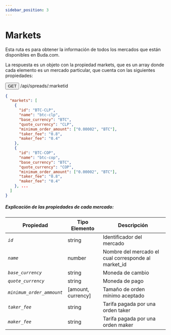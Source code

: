 ```yaml
---
sidebar_position: 3
---
```


# Markets

Esta ruta es para obtener la información de todos los mercados que están disponibles en Buda.com.

La respuesta es un objeto con la propiedad markets, que es un array donde cada elemento es un mercado particular, que cuenta con las siguientes propiedades:

<button>GET</button> /api/spreads/:marketid

```json
{
  "markets": [
    {
      "id": "BTC-CLP",
      "name": "btc-clp",
      "base_currency": "BTC",
      "quote_currency": "CLP",
      "minimum_order_amount": ["0.00002", "BTC"],
      "taker_fee": "0.8",
      "maker_fee": "0.4"
    },
    {
      "id": "BTC-COP",
      "name": "btc-cop",
      "base_currency": "BTC",
      "quote_currency": "COP",
      "minimum_order_amount": ["0.00002", "BTC"],
      "taker_fee": "0.8",
      "maker_fee": "0.4"
    }, ...
  ]
}
```

##### Explicación de las propiedades de cada mercado:

| Propiedad                                     | Tipo Elemento      | Descripción                                         |
| --------------------------------------------- | ------------------ | --------------------------------------------------- |
| <code><var>id</var></code>                    | string             | Identificador del mercado                           |
| <code><var>name</var></code>                  | number             | Nombre del mercado el cual corresponde al market_id |
| <code><var>base_currency</var></code>         | string             | Moneda de cambio                                    |
| <code><var>quote_currency</var></code>        | string             | Moneda de pago                                      |
| <code><var>minimum_order_ammount</var></code> | [amount, currency] | Tamaño de orden mínimo aceptado                     |
| <code><var>taker_fee</var></code>             | string             | Tarifa pagada por una orden taker                   |
| <code><var>maker_fee</var></code>             | string             | Tarifa pagada por una orden maker                   |
